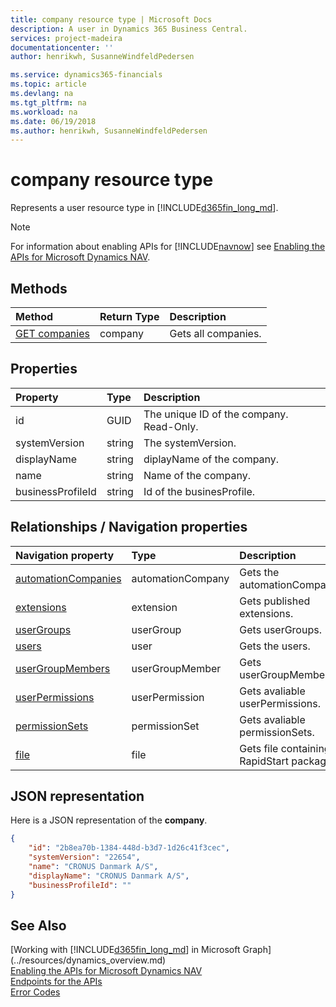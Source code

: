 ```yaml
---
title: company resource type | Microsoft Docs
description: A user in Dynamics 365 Business Central.
services: project-madeira
documentationcenter: ''
author: henrikwh, SusanneWindfeldPedersen

ms.service: dynamics365-financials
ms.topic: article
ms.devlang: na
ms.tgt_pltfrm: na
ms.workload: na
ms.date: 06/19/2018
ms.author: henrikwh, SusanneWindfeldPedersen
---
```


# company resource type
Represents a user resource type in [!INCLUDE[d365fin_long_md](../../includes/d365fin_long_md.md)]. 

> [!NOTE]  
> For information about enabling APIs for [!INCLUDE[navnow](../../includes/navnow_md.md)] see [Enabling the APIs for Microsoft Dynamics NAV](../../enabling-apis-for-dynamics-nav.md).

## Methods

| Method         | Return Type  |Description|
|:---------------|:-------------|:----------|
|[GET companies](../api/dynamics_microsoft_automation_company_get.md)|company|Gets all companies.|


## Properties

| Property | Type |Description                             |
|:----------------|:-----|:---------------------------------------|
|id               |GUID  |The unique ID of the company. Read-Only.|
|systemVersion             |string|The systemVersion.                  |
|displayName      |string|diplayName of the company.     |
|name      |string|Name of the company.     |
|businessProfileId|string|Id of the businesProfile.|

## Relationships / Navigation properties
| Navigation property	      | Type |Description                             |
|:----------------|:-----|:---------------------------------------|
|[automationCompanies](../resources/dynamics_microsoft_automation_automationCompany.md)               | automationCompany|Gets the automationCompanies |
|[extensions](../resources/dynamics_microsoft_automation_extension.md)             |extension|Gets published extensions.                  |
|[userGroups](../resources/dynamics_microsoft_automation_userGroup.md)      |userGroup|Gets userGroups.     |
|[users](../resources/dynamics_microsoft_automation_user.md)      |user|Gets the users.     |
|[userGroupMembers](../resources/dynamics_microsoft_automation_userGroupMember.md)|userGroupMember|Gets userGroupMembers.|
|[userPermissions](../resources/dynamics_microsoft_automation_userPermission.md)|userPermission|Gets avaliable userPermissions.|
|[permissionSets](../resources/dynamics_microsoft_automation_permissionSet.md)|permissionSet|Gets avaliable permissionSets.|
|[file](../resources/dynamics_microsoft_automation_file.md)|file|Gets file containing RapidStart package.|


<!-- ```xml
<NavigationProperty Name="configurationPackages" Type="Collection(Microsoft.NAV.configurationPackage)" ContainsTarget="true" />
                <NavigationProperty Name="file" Type="Collection(Microsoft.NAV.file)" ContainsTarget="true" />
                <NavigationProperty Name="automationCompanies" Type="Collection(Microsoft.NAV.automationCompany)" ContainsTarget="true" />
                <NavigationProperty Name="extensions" Type="Collection(Microsoft.NAV.extension)" ContainsTarget="true" />
                <NavigationProperty Name="userGroups" Type="Collection(Microsoft.NAV.userGroup)" ContainsTarget="true" />
                <NavigationProperty Name="users" Type="Collection(Microsoft.NAV.user)" ContainsTarget="true" />
                <NavigationProperty Name="userGroupMembers" Type="Collection(Microsoft.NAV.userGroupMember)" ContainsTarget="true" />
                <NavigationProperty Name="userPermissions" Type="Collection(Microsoft.NAV.userPermission)" ContainsTarget="true" />
                <NavigationProperty Name="permissionSets" Type="Collection(Microsoft.NAV.permissionSet)" ContainsTarget="true" />
```
 -->

## JSON representation
Here is a JSON representation of the **company**.

```json
{
    "id": "2b8ea70b-1384-448d-b3d7-1d26c41f3cec",
    "systemVersion": "22654",
    "name": "CRONUS Danmark A/S",
    "displayName": "CRONUS Danmark A/S",
    "businessProfileId": ""
}

```

<!-- 
```xml
<EntityType Name="company">
    <Key>
        <PropertyRef Name="id" />
    </Key>
    <Property Name="id" Type="Edm.Guid" Nullable="false" />
    <Property Name="systemVersion" Type="Edm.String" />
    <Property Name="name" Type="Edm.String" MaxLength="30" />
    <Property Name="displayName" Type="Edm.String" MaxLength="250" />
    <Property Name="businessProfileId" Type="Edm.String" MaxLength="250" />
    <NavigationProperty Name="configurationPackages" Type="Collection(Microsoft.NAV.configurationPackage)" ContainsTarget="true" />
    <NavigationProperty Name="file" Type="Collection(Microsoft.NAV.file)" ContainsTarget="true" />
    <NavigationProperty Name="automationCompanies" Type="Collection(Microsoft.NAV.automationCompany)" ContainsTarget="true" />
    <NavigationProperty Name="extensions" Type="Collection(Microsoft.NAV.extension)" ContainsTarget="true" />
    <NavigationProperty Name="userGroups" Type="Collection(Microsoft.NAV.userGroup)" ContainsTarget="true" />
    <NavigationProperty Name="users" Type="Collection(Microsoft.NAV.user)" ContainsTarget="true" />
    <NavigationProperty Name="userGroupMembers" Type="Collection(Microsoft.NAV.userGroupMember)" ContainsTarget="true" />
    <NavigationProperty Name="userPermissions" Type="Collection(Microsoft.NAV.userPermission)" ContainsTarget="true" />
    <NavigationProperty Name="permissionSets" Type="Collection(Microsoft.NAV.permissionSet)" ContainsTarget="true" />
    <Annotation Term="OData.Community.Keys.V1.AlternateKeys">
        <Collection>
            <Record Type="OData.Community.Keys.V1.AlternateKey">
                <PropertyValue Property="Key">
                    <Collection>
                        <Record Type="OData.Community.Keys.V1.PropertyRef">
                            <PropertyValue Property="Alias" String="businessProfileId" />
                            <PropertyValue Property="Name" PropertyPath="businessProfileId" />
                        </Record>
                    </Collection>
                </PropertyValue>
            </Record>
            <Record Type="OData.Community.Keys.V1.AlternateKey">
                <PropertyValue Property="Key">
                    <Collection>
                        <Record Type="OData.Community.Keys.V1.PropertyRef">
                            <PropertyValue Property="Alias" String="name" />
                            <PropertyValue Property="Name" PropertyPath="name" />
                        </Record>
                    </Collection>
                </PropertyValue>
            </Record>
        </Collection>
    </Annotation>
</EntityType>
```
 -->
## See Also
[Working with [!INCLUDE[d365fin_long_md](../../includes/d365fin_long_md.md)] in Microsoft Graph](../resources/dynamics_overview.md)  
[Enabling the APIs for Microsoft Dynamics NAV](../../enabling-apis-for-dynamics-nav.md)  
[Endpoints for the APIs](../../endpoints-apis-for-dynamics.md)  
[Error Codes](../dynamics_error_codes.md)  
 
